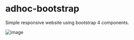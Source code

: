 # adhoc-bootstrap

Simple responsive website using bootstrap 4 components. 

![image](https://user-images.githubusercontent.com/83052118/155255096-5915b183-e141-43c1-bd36-29415f875877.png)
